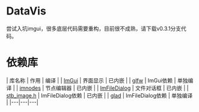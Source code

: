 # DataVis

尝试入坑imgui，很多底层代码需要重构，目前很不成熟，请下载v0.3.1分支代码。


# 依赖库

| 库名称 | 作用 | 编译 |
| [ImGui](https://github.com/ocornut/imgui) | 界面显示 | 已内嵌 |
| [glfw](https://github.com/glfw/glfw) | ImGui依赖 | 单独编译 |
| [imnodes](https://github.com/Nelarius/imnodes) | 节点编辑器 | 已内嵌 |
| [ImFileDialog](https://github.com/dfranx/ImFileDialog) | 文件对话框 | 已内嵌 |
| [stb_image.h](https://github.com/nothings/stb/blob/master/stb_image.h) | ImFileDialog依赖 | 已内嵌 |
| [glad](https://github.com/Dav1dde/glad) | ImFileDialog依赖 | 单独编译 |
|---|---|---|